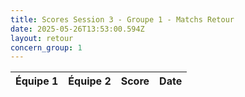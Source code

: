 ```yaml
---
title: Scores Session 3 - Groupe 1 - Matchs Retour
date: 2025-05-26T13:53:00.594Z
layout: retour
concern_group: 1
---
```




| Équipe 1 | Équipe 2 | Score | Date |
|----------|----------|-------|------|

